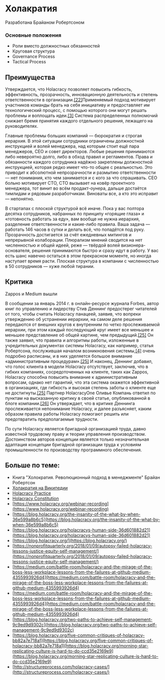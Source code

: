 # Холакратия

Разработана Брайаном Робертсоном

### Основные положения

* Роли вместо должностных обязанностей
* Круговая структура
* Governance Process
* Tactical Process

## **Преимущества**

Утверждается, что Holacracy позволяет повысить гибкость, эффективность, прозрачность, инновационную деятельность и степень ответственности в организации.[\[22\]](https://ru.wikipedia.org/wiki/%D0%A5%D0%BE%D0%BB%D0%B0%D0%BA%D1%80%D0%B0%D1%82%D0%B8%D1%8F#cite_note-22)Применяемый подход мотивирует участников команды брать на себя инициативу и предоставляет им технологический процесс, с помощью которого они могут решать проблемы и воплощать идеи.[\[3\]](https://ru.wikipedia.org/wiki/%D0%A5%D0%BE%D0%BB%D0%B0%D0%BA%D1%80%D0%B0%D1%82%D0%B8%D1%8F#cite_note-Badal07-3) Система распределенных полномочий снижает бремя принятия каждого отдельного решения, лежащего на руководителях.

Главные проблемы больших компаний — бюрократия и строгая иерархия. В этой ситуации сотрудники ограничены должностной инструкцией и волей менеджера, над которым стоит ещё пара менеджеров, CEO и совет директоров. Любые решения принимаются либо невероятно долго, либо в обход правил и регламентов. Права и обязанности каждого сотрудника надёжно закреплены должностной инструкцией, которая редко имеет что-то общее с реальностью. Это приводит к абсолютной непрозрачности и размытию ответственности — нет понимания, кто чем занимается и с кого за что спрашивать. CEO больно мотивирует CTO, CTO вызывает на ковёр проектного менеджера, тот винит во всём продакт-оунера, дальше достаётся тимлидам и рядовым разработчикам. Виноваты все, а кто это исправит — непонятно.  
  
В стартапах с плоской структурой всё иначе. Пока у вас полтора десятка сотрудников, набранных по принципу «горящие глаза» и «готовность работать за еду», вам вообще не нужна иерархия, разделение ответственности и какие-либо правила. Ваша задача — работать 146 часов в сутки и делать всё, что попадётся под руку. Прозрачность достигается за счёт ежедневных митингов и непрерывной колаборации. Плюрализм мнений сводится на нет численностью и общей идеей, реже — твёрдой волей визионера-основателя, решения принимаются быстро и сразу идут в работу. У вас есть шанс навечно остаться в этом прекрасном моменте, но иногда наступает время расти. Плоская структура в компании с численностью в 50 сотрудников — хуже любой тирании.

## **Критика**

Zappos и Medium вышли

В сообщении за январь 2014 г. в онлайн-ресурсе журнала Forbes, автор книг по управлению и лидерству Стив Деннинг предостерег читателей от того, чтобы считать Holacracy панацеей, заявив, что вопреки утверждению об устранении иерархии, на самом деле решения передаются от внешних кругов к внутренним по четко прослеживаемой иерархии, при этом каждый последующий круг имеет все меньшее и меньшее представление об общей картине, чем предыдущий.[\[25\]](https://ru.wikipedia.org/wiki/%D0%A5%D0%BE%D0%BB%D0%B0%D0%BA%D1%80%D0%B0%D1%82%D0%B8%D1%8F#cite_note-Denning-25) Он также заявил, что правила и алгоритмы работы, изложенные в учредительных документах системы Holacracy, как например, статья Робертсона, послужившая началом возникновения системы,[\[4\]](https://ru.wikipedia.org/wiki/%D0%A5%D0%BE%D0%BB%D0%B0%D0%BA%D1%80%D0%B0%D1%82%D0%B8%D1%8F#cite_note-Robertson-4) очень подробно расписаны, и в них уделяется большое внимание «административным процедурам».[\[25\]](https://ru.wikipedia.org/wiki/%D0%A5%D0%BE%D0%BB%D0%B0%D0%BA%D1%80%D0%B0%D1%82%D0%B8%D1%8F#cite_note-Denning-25) И наконец, Деннинг добавил, что голос клиента в модели Holacracy отсутствует, заключив, что в гибких компаниях, сосредоточенных на клиенте, таких как Zappos, Holacracy способна повысить внимание к административным вопросам, однако нет гарантий, что эта система окажется эффективной в организациях, где гибкость и высокая степень заботы о клиенте еще не достигнуты.[\[25\]](https://ru.wikipedia.org/wiki/%D0%A5%D0%BE%D0%BB%D0%B0%D0%BA%D1%80%D0%B0%D1%82%D0%B8%D1%8F#cite_note-Denning-25) Партнер HolacracyOne Оливье Компань ответил по пунктам на высказанную критику в своей статье, опубликованной в блоге компании.[\[26\]](https://ru.wikipedia.org/wiki/%D0%A5%D0%BE%D0%BB%D0%B0%D0%BA%D1%80%D0%B0%D1%82%D0%B8%D1%8F#cite_note-26) Он утверждает, что в критике Деннинга прослеживается непонимание Holacracy, и далее разъясняет, каким образом правила работы Holacracy помогают решить или предотвратить предполагаемые трудности.

По сути Holacracy является бригадной организацией труда, давно известной трудовому праву и теории управления производством. Достоинством авторов концепции является только незначительная адаптация концепции бригадной организации труда к условиям промышленности по производству программного обеспечения.

## **Больше по теме:**

* Книга "Холократия. Революционный подход в менеджменте" Брайан Робертсон
* [Холакратия на Википедии](https://ru.wikipedia.org/wiki/%D0%A5%D0%BE%D0%BB%D0%B0%D0%BA%D1%80%D0%B0%D1%82%D0%B8%D1%8F)
* [Holacracy Practice](http://dao-foundation.atlassian.net/wiki/spaces/TEALUA/pages/133070899/Holacracy+Practice)
* [Holacracy Constitution](http://dao-foundation.atlassian.net/wiki/spaces/TEALUA/pages/50069520/Holacracy+Constitution)
* [https://www.holacracy.org/webinar-recording](https://www.holacracy.org/webinar-recording)
* [https://blog.holacracy.org/the-insanity-of-the-what-by-when-36e599a8b6c5](https://blog.holacracy.org/the-insanity-of-the-what-by-when-36e599a8b6c5)
* [https://blog.holacracy.org/holacracys-human-side-36d601882d21](https://blog.holacracy.org/holacracys-human-side-36d601882d21)
* [https://blog.holacracy.org/](https://blog.holacracy.org/)
* [https://nonprofitquarterly.org/2018/01/09/autopsy-failed-holacracy-lessons-justice-equity-self-management/](https://nonprofitquarterly.org/2018/01/09/autopsy-failed-holacracy-lessons-justice-equity-self-management/)
* [https://medium.com/battle-room/holacracy-and-the-mirage-of-the-boss-less-workplace-lessons-from-the-failures-at-github-medium-4355993926d4](https://medium.com/battle-room/holacracy-and-the-mirage-of-the-boss-less-workplace-lessons-from-the-failures-at-github-medium-4355993926d4)
* [https://medium.com/battle-room/holacracy-and-the-mirage-of-the-boss-less-workplace-lessons-from-the-failures-at-github-medium-4355993926d4](https://medium.com/battle-room/holacracy-and-the-mirage-of-the-boss-less-workplace-lessons-from-the-failures-at-github-medium-4355993926d4)
* [https://blog.holacracy.org/two-paths-to-achieve-self-management-9c9ed9d9302c](https://blog.holacracy.org/two-paths-to-achieve-self-management-9c9ed9d9302c)
* [https://blog.holacracy.org/five-common-critiques-of-holacracy-bb82a7e718a1](https://blog.holacracy.org/five-common-critiques-of-holacracy-bb82a7e718a1)[https://blog.holacracy.org/morning-star-replicating-culture-is-hard-to-do-ccd35e2169e9](https://blog.holacracy.org/morning-star-replicating-culture-is-hard-to-do-ccd35e2169e9)
* [http://structureprocess.com/holacracy-cases/](http://structureprocess.com/holacracy-cases/)

